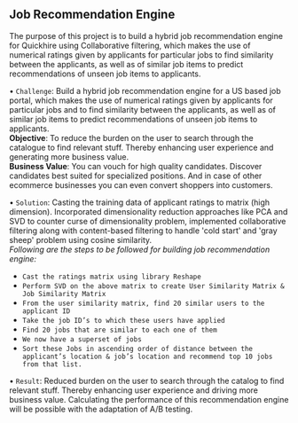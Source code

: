 ## Job Recommendation Engine
The purpose of this project is to build a hybrid job recommendation engine for Quickhire using Collaborative filtering, which makes the use of numerical ratings given by applicants for particular jobs to find similarity between the applicants, as well as of similar job items to predict recommendations of unseen job items to applicants.

• ```Challenge```: Build a hybrid job recommendation engine for a US based job portal, which makes the use of numerical ratings given by applicants for particular jobs and to find similarity between the applicants, as well as of similar job items to predict recommendations of unseen job items to applicants.<br>
      **Objective**: To reduce the burden on the user to search through the catalogue to find relevant stuff. Thereby enhancing user experience and generating more business value. <br>
      **Business Value**: You can vouch for high quality candidates. Discover candidates best suited for specialized positions. And in case of other ecommerce businesses you can even convert shoppers into customers.

• ```Solution```: Casting the training data of applicant ratings to matrix (high dimension). Incorporated dimensionality reduction approaches like PCA and SVD to counter curse of dimensionality problem, implemented collaborative filtering along with content-based filtering to handle 'cold start' and 'gray sheep' problem using cosine similarity. <br>
*Following are the steps to be followed for building job recommendation engine:*
*	```Cast the ratings matrix using library Reshape```
*	```Perform SVD on the above matrix to create User Similarity Matrix & Job Similarity Matrix```
*	```From the user similarity matrix, find 20 similar users to the applicant ID```
*	```Take the job ID’s to which these users have applied```
*	```Find 20 jobs that are similar to each one of them```
*	```We now have a superset of jobs```
*	```Sort these Jobs in ascending order of distance between the applicant’s location & job’s location and recommend top 10 jobs from that list.```

• ```Result```: Reduced burden on the user to search through the catalog to find relevant stuff. Thereby enhancing user experience and driving more business value. Calculating the performance of this recommendation engine will be possible with the adaptation of A/B testing.
